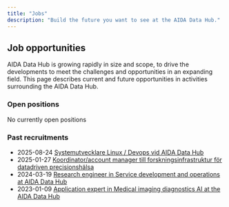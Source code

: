 ```yaml
---
title: "Jobs"
description: "Build the future you want to see at the AIDA Data Hub."
---
```


## Job opportunities

AIDA Data Hub is growing rapidly in size and scope, to drive the developments
to meet the challenges and opportunities in an expanding field. This page
describes current and future opportunities in activities surrounding the
AIDA Data Hub.

### Open positions

No currently open positions

### Past recruitments

* 2025-08-24 [Systemutvecklare Linux / Devops vid AIDA Data Hub](2025-08-24-systems-developer)
* 2025-01-27 [Koordinator/account manager till forskningsinfrastruktur för datadriven precisionshälsa](2025-01-27-account-manager/)
* 2024-03-19 [Research engineer in Service development and operations at AIDA Data Hub](2024-03-19-devops-engineer/)
* 2023-01-09 [Application expert in Medical imaging diagnostics AI at the AIDA Data Hub](2023-01-09-application-expert/)
